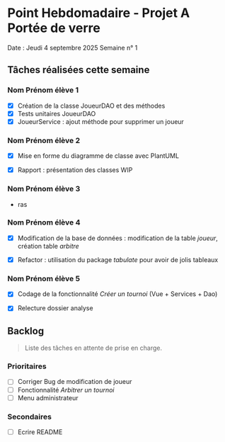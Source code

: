 # Point Hebdomadaire - Projet A Portée de verre

Date : Jeudi 4 septembre 2025
Semaine n° 1

## Tâches réalisées cette semaine

### Nom Prénom élève 1

- [x] Création de la classe JoueurDAO et des méthodes
- [x] Tests unitaires JoueurDAO
- [x] JoueurService : ajout méthode pour supprimer un joueur

### Nom Prénom élève 2

- [x] Mise en forme du diagramme de classe avec PlantUML
- [x] Rapport : présentation des classes WIP


### Nom Prénom élève 3

- ras

### Nom Prénom élève 4

- [x] Modification de la base de données : modification de la table *joueur*, création table *arbitre*
- [x] Refactor : utilisation du package *tabulate* pour avoir de jolis tableaux


### Nom Prénom élève 5

- [x] Codage de la fonctionnalité *Créer un tournoi* (Vue + Services + Dao)
- [x] Relecture dossier analyse


## Backlog

> Liste des tâches en attente de prise en charge.

### Prioritaires

- [ ] Corriger Bug de modification de joueur
- [ ] Fonctionnalité *Arbitrer un tournoi*
- [ ] Menu administrateur

### Secondaires

- [ ] Ecrire README
